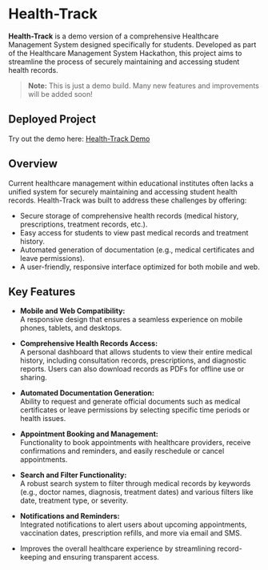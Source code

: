 # Health-Track

**Health-Track** is a demo version of a comprehensive Healthcare Management System designed specifically for students. Developed as part of the Healthcare Management System Hackathon, this project aims to streamline the process of securely maintaining and accessing student health records.

> **Note:** This is just a demo build. Many new features and improvements will be added soon!

## Deployed Project

Try out the demo here: [Health-Track Demo](https://health-track-bay.vercel.app/)

## Overview

Current healthcare management within educational institutes often lacks a unified system for securely maintaining and accessing student health records. Health-Track was built to address these challenges by offering:
- Secure storage of comprehensive health records (medical history, prescriptions, treatment records, etc.).
- Easy access for students to view past medical records and treatment history.
- Automated generation of documentation (e.g., medical certificates and leave permissions).
- A user-friendly, responsive interface optimized for both mobile and web.

## Key Features

- **Mobile and Web Compatibility:**  
  A responsive design that ensures a seamless experience on mobile phones, tablets, and desktops.

- **Comprehensive Health Records Access:**  
  A personal dashboard that allows students to view their entire medical history, including consultation records, prescriptions, and diagnostic reports. Users can also download records as PDFs for offline use or sharing.

- **Automated Documentation Generation:**  
  Ability to request and generate official documents such as medical certificates or leave permissions by selecting specific time periods or health issues.

- **Appointment Booking and Management:**  
  Functionality to book appointments with healthcare providers, receive confirmations and reminders, and easily reschedule or cancel appointments.

- **Search and Filter Functionality:**  
  A robust search system to filter through medical records by keywords (e.g., doctor names, diagnosis, treatment dates) and various filters like date, treatment type, or severity.

- **Notifications and Reminders:**  
  Integrated notifications to alert users about upcoming appointments, vaccination dates, prescription refills, and more via email and SMS.


- Improves the overall healthcare experience by streamlining record-keeping and ensuring transparent access.

